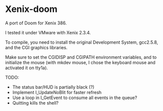 # Xenix-doom
A port of Doom for Xenix 386.

I tested it under VMware with Xenix 2.3.4.

To compile, you need to install the original Development System, gcc2.5.8, and the CGI
graphics libraries.

Make sure to set the CGIDISP and CGIPATH environment variables, and to initialize the 
mouse (with mkdev mouse, I chose the keyboard mouse and activated it on tty1a).

TODO: 
- The status bar/HUD is partially black (?)
- Implement I_UpdateNoBlit for faster refresh
- Use a loop in I_GetEvent to consume all events in the queue?
- Quitting kills the shell?